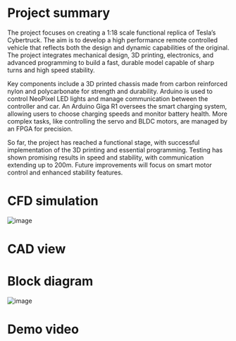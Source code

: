 # Project summary
The project focuses on creating a 1:18 scale functional replica of Tesla’s Cybertruck. The aim is to develop a high performance remote controlled vehicle that reflects both the design and dynamic capabilities of the original. 
The project integrates mechanical design, 3D printing, electronics, and advanced programming to build a fast, durable model capable of sharp turns and high speed stability.

Key components include a 3D printed chassis made from carbon reinforced nylon and polycarbonate for strength and durability. Arduino is used to control NeoPixel LED lights and manage communication between the controller and car. 
An Arduino Giga R1 oversees the smart charging system, allowing users to choose charging speeds and monitor battery health. More complex tasks, like controlling the servo and BLDC motors, are managed by an FPGA for precision.

So far, the project has reached a functional stage, with successful implementation of the 3D printing and essential programming. Testing has shown promising results in speed and stability, with communication extending up to 200m. 
Future improvements will focus on smart motor control and enhanced stability features.

# CFD simulation
![image](https://github.com/user-attachments/assets/f38150b7-9c77-4f69-a048-2dfe445abbdd)

# CAD view

# Block diagram
![image](https://github.com/user-attachments/assets/24961266-67ca-4d24-9576-1f86ac9fad50)

# Demo video
